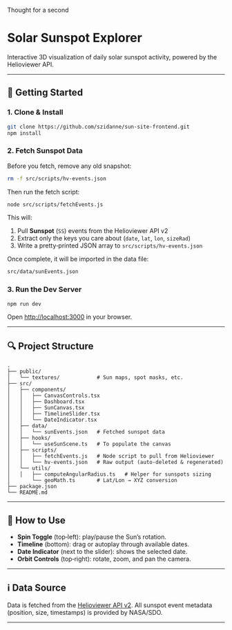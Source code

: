 Thought for a second


# Solar Sunspot Explorer

Interactive 3D visualization of daily solar sunspot activity, powered by the Helioviewer API.

---

## 🚀 Getting Started

### 1. Clone & Install

```bash
git clone https://github.com/szidanne/sun-site-frontend.git
npm install
```

### 2. Fetch Sunspot Data

Before you fetch, remove any old snapshot:

```bash
rm -f src/scripts/hv-events.json
```

Then run the fetch script:

```bash
node src/scripts/fetchEvents.js
```

This will:

1. Pull **Sunspot** (`SS`) events from the Helioviewer API v2
2. Extract only the keys you care about (`date`, `lat`, `lon`, `sizeRad`)
3. Write a pretty‑printed JSON array to `src/scripts/hv-events.json`

Once complete, it will be imported in the data file:

```bash
src/data/sunEvents.json
```

### 3. Run the Dev Server

```bash
npm run dev
```

Open [http://localhost:3000](http://localhost:3000) in your browser.

---

## 🔍 Project Structure

```
.
├── public/
│   └── textures/            # Sun maps, spot masks, etc.
├── src/
│   ├── components/
│   │   ├── CanvasControls.tsx
│   │   ├── Dashboard.tsx
│   │   ├── SunCanvas.tsx
│   │   ├── TimelineSlider.tsx
│   │   └── DateIndicator.tsx
│   ├── data/
│   │   └── sunEvents.json   # Fetched sunspot data
│   ├── hooks/
│   │   └── useSunScene.ts   # To populate the canvas
│   ├── scripts/
│   │   ├── fetchEvents.js   # Node script to pull from Helioviewer
│   │   └── hv-events.json   # Raw output (auto‑deleted & regenerated)
│   └── utils/
│   │   ├── computeAngularRadius.ts   # Helper for sunspots sizing
│       └── geoMath.ts       # Lat/Lon → XYZ conversion
├── package.json
└── README.md
```

---

## 📖 How to Use

* **Spin Toggle** (top‑left): play/pause the Sun’s rotation.
* **Timeline** (bottom): drag or autoplay through available dates.
* **Date Indicator** (next to the slider): shows the selected date.
* **Orbit Controls** (top‑right): rotate, zoom, and pan the camera.

---

## ℹ️ Data Source

Data is fetched from the [Helioviewer API v2](https://api.helioviewer.org/). All sunspot event metadata (position, size, timestamps) is provided by NASA/SDO.

---
